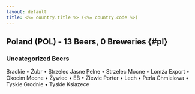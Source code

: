 ```yaml
---
layout: default
title: <%= country.title %> (<%= country.code %>)
---
```


## Poland (POL) - 13 Beers, 0 Breweries {#pl}



### Uncategorized Beers

Brackie   • Żubr   • Strzelec Jasne Pelne   • Strzelec Mocne   • Lomża Export   • Okocim Mocne   • Żywiec   • EB   • Żiewic Porter   • Lech   • Perla Chmielowa   • Tyskie Grodnie   • Tyskie Ksiazece  



 
